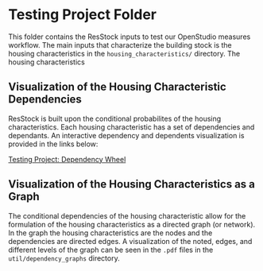 # Testing Project Folder

This folder contains the ResStock inputs to test our OpenStudio measures workflow. The main inputs that characterize the building stock is the housing characteristics in the `housing_characteristics/` directory.  The housing characteristics  

## Visualization of the Housing Characteristic Dependencies

ResStock is built upon the conditional probabilites of the housing characteristics.  Each housing characteristic has a set of dependencies and dependants.  An interactive dependency and dependents visualization is provided in the links below:

<a href="http://htmlpreview.github.io/?https://github.com/NREL/OpenStudio-BuildStock/v2.2.5/project_testing/util/dependency_wheel/dep_wheel.html">Testing Project: Dependency Wheel</a>

## Visualization of the Housing Characteristics as a Graph

The conditional dependencies of the housing characteristic allow for the formulation of the housing characteristics as a directed graph (or network).  In the graph the housing characteristics are the nodes and the dependencies are directed edges.  A visualization of the noted, edges, and different levels of the graph can be seen in the `.pdf` files in the `util/dependency_graphs` directory.